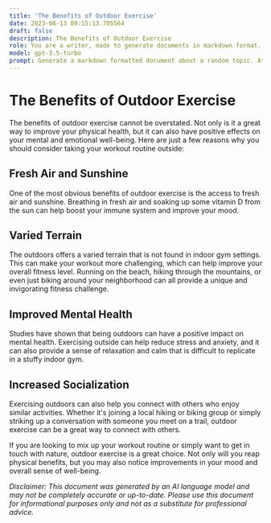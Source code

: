 ```yaml
---
title: 'The Benefits of Outdoor Exercise'
date: 2023-06-13 09:15:13.705564
draft: false
description: The Benefits of Outdoor Exercise
role: You are a writer, made to generate documents in markdown format. It is very important that all of the documents you generate are in valid markdown format.
model: gpt-3.5-turbo
prompt: Generate a markdown formatted document about a random topic. At the bottom, include a disclaimer explaining that the document was generated by you. The first line of the document should be the title. Make sure that the entire document is in proper markdown format, using a mix of various tags to make the document visually appealing.
---
```


# The Benefits of Outdoor Exercise

The benefits of outdoor exercise cannot be overstated. Not only is it a great way to improve your physical health, but it can also have positive effects on your mental and emotional well-being. Here are just a few reasons why you should consider taking your workout routine outside:

## Fresh Air and Sunshine

One of the most obvious benefits of outdoor exercise is the access to fresh air and sunshine. Breathing in fresh air and soaking up some vitamin D from the sun can help boost your immune system and improve your mood.

## Varied Terrain

The outdoors offers a varied terrain that is not found in indoor gym settings. This can make your workout more challenging, which can help improve your overall fitness level. Running on the beach, hiking through the mountains, or even just biking around your neighborhood can all provide a unique and invigorating fitness challenge.

## Improved Mental Health

Studies have shown that being outdoors can have a positive impact on mental health. Exercising outside can help reduce stress and anxiety, and it can also provide a sense of relaxation and calm that is difficult to replicate in a stuffy indoor gym.

## Increased Socialization

Exercising outdoors can also help you connect with others who enjoy similar activities. Whether it's joining a local hiking or biking group or simply striking up a conversation with someone you meet on a trail, outdoor exercise can be a great way to connect with others.

If you are looking to mix up your workout routine or simply want to get in touch with nature, outdoor exercise is a great choice. Not only will you reap physical benefits, but you may also notice improvements in your mood and overall sense of well-being.

*Disclaimer: This document was generated by an AI language model and may not be completely accurate or up-to-date. Please use this document for informational purposes only and not as a substitute for professional advice.*
